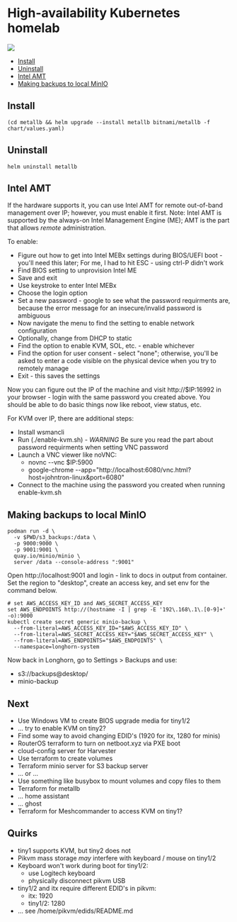 # High-availability Kubernetes homelab

![][diagram]

<!-- TOC -->
* [Install](#install)
* [Uninstall](#uninstall)
* [Intel AMT](#intel-amt)
* [Making backups to local MinIO](#making-backups-to-local-minio)
<!-- TOC -->

## Install

```
(cd metallb && helm upgrade --install metallb bitnami/metallb -f chart/values.yaml)
```

## Uninstall

```
helm uninstall metallb
```

## Intel AMT

If the hardware supports it, you can use Intel AMT for remote out-of-band management over IP; however, you must enable it first. Note: Intel AMT is supported by the always-on Intel Management Engine (ME); AMT is the part that allows *remote* administration.

To enable:

* Figure out how to get into Intel MEBx settings during BIOS/UEFI boot - you'll need this later; For me, I had to hit ESC - using ctrl-P didn't work
* Find BIOS setting to unprovision Intel ME
* Save and exit
* Use keystroke to enter Intel MEBx
* Choose the login option
* Set a new password - google to see what the password requirments are, because the error message for an insecure/invalid password is ambiguous
* Now navigate the menu to find the setting to enable network configuration
* Optionally, change from DHCP to static
* Find the option to enable KVM, SOL, etc. - enable whichever
* Find the option for user consent - select "none"; otherwise, you'll be asked to enter a code visible on the physical device when you try to remotely manage
* Exit - this saves the settings

Now you can figure out the IP of the machine and visit http://$IP:16992 in your browser - login with the same password you created above. You should be able to do basic things now like reboot, view status, etc.

For KVM over IP, there are additional steps:

* Install wsmancli
* Run (./enable-kvm.sh) - *WARNING* Be sure you read the part about password requirments when setting VNC password
* Launch a VNC viewer like noVNC:
  * novnc --vnc $IP:5900
  * google-chrome --app="http://localhost:6080/vnc.html?host=johntron-linux&port=6080"
* Connect to the machine using the password you created when running enable-kvm.sh

## Making backups to local MinIO

```shell
podman run -d \
  -v $PWD/s3_backups:/data \
  -p 9000:9000 \
  -p 9001:9001 \
  quay.io/minio/minio \
  server /data --console-address ":9001"
```

Open http://localhost:9001 and login - link to docs in output from container.
Set the region to "desktop", create an access key, and set env for the command below.

```shell
# set AWS_ACCESS_KEY_ID and AWS_SECRET_ACCESS_KEY
set AWS_ENDPOINTS http://(hostname -I | grep -E '192\.168\.1\.[0-9]+' -o):9000
kubectl create secret generic minio-backup \
  --from-literal=AWS_ACCESS_KEY_ID="$AWS_ACCESS_KEY_ID" \
  --from-literal=AWS_SECRET_ACCESS_KEY="$AWS_SECRET_ACCESS_KEY" \
  --from-literal=AWS_ENDPOINTS="$AWS_ENDPOINTS" \
  --namespace=longhorn-system
```

Now back in Longhorn, go to Settings > Backups and use:
* s3://backups@desktop/
* minio-backup

## Next

* Use Windows VM to create BIOS upgrade media for tiny1/2
* ... try to enable KVM on tiny2?
* Find some way to avoid changing EDID's (1920 for itx, 1280 for minis)
* RouterOS terraform to turn on netboot.xyz via PXE boot
* cloud-config server for Harvester
* Use terraform to create volumes
* Terraform minio server for S3 backup server
* ... or ...
* Use something like busybox to mount volumes and copy files to them
* Terraform for metallb
* ... home assistant
* ... ghost
* Terraform for Meshcommander to access KVM on tiny1?

## Quirks

* tiny1 supports KVM, but tiny2 does not
* Pikvm mass storage _may_ interfere with keyboard / mouse on tiny1/2
* Keyboard won't work during boot for tiny1/2:
  * use Logitech keyboard
  * physically disconnect pikvm USB
* tiny1/2 and itx require different EDID's in pikvm:
  * itx: 1920
  * tiny1/2: 1280
* ... see /home/pikvm/edids/README.md

[diagram]: docs/diagrams/out/Layer%201.png
